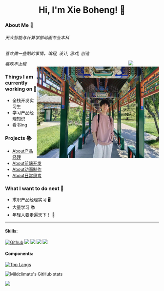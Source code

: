 <h1 align="center">Hi, I'm Xie Boheng! 🍊</h1>



### About Me :wave:

<em>
<h6>天大智能与计算学部动画专业本科</h6>
<p>喜欢做一些酷的事情，编程, 设计, 游戏, 创造</p>
<del>喜欢不上班</del>
</em>

<img align="right" src="https://i.imgur.com/IyjFcq1.png" width="100px">

<img align="right" alt="me" src="https://github.com/Mildclimate/Mildclimate/blob/main/static/9281716387044_.pic.jpg" width="400px" height="auto" />


### Things I am currently working on 🌱
<ul>
<li>全栈开发实习生</li>
<li>学习产品经理知识</li>
<li>看书ing</li>
</ul>

### Projects 📚

- [About产品经理](https://github.com/JoeyBling/bootplus)
- [About前端开发](https://github.com/JoeyBling/bootplus)
- [About动画制作](https://github.com/JoeyBling/bootplus)
- [About日常思考](https://github.com/JoeyBling/bootplus)

### What I want to do next :thinking:
- 求职产品经理实习  🖥️
- 大量学习  📚
- 年轻人要走遍天下！ :rofl:
---
#### Skills:
[![Github](https://img.shields.io/badge/-Github-000?style=flat&logo=Github&logoColor=white)](https://github.com/Mildclimate)
![](https://img.shields.io/badge/-Nodejs-43853d?style=flat-square&logo=Node.js&logoColor=white)
![](https://img.shields.io/badge/-JavaScript-e5cd0c?style=flat-square&logo=JavaScript&labelColor=f7df1e&logoColor=000)
![](https://img.shields.io/badge/-Vue.js-29beb0?style=flat-square&logo=vue.js&labelColor=ffffff&color=4FC08D)
![](https://img.shields.io/badge/-React-29beb0?style=flat-square&logo=React&labelColor=ffffff&color=61DAFB)

#### Components:

[![Top Langs](https://github-readme-stats.vercel.app/api/top-langs/?username=Mildclimate&layout=compact)](https://github.com/Mildclimate/github-readme-stats)

![Mildclimate's GitHub stats](https://github-readme-stats.vercel.app/api?username=Mildclimate&show_icons=true&theme=tokyonight)

<img src="https://imgur.com/rilHVxA.png"/>
